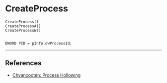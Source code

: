 # CreateProcess

```
CreateProcess()
CreateProcessA()
CreateProcessW()


DWORD PID = pInfo.dwProcessId;
```

---
## References

- [Chvancooten: Process Hollowing](https://github.com/chvancooten/OSEP-Code-Snippets/tree/main/Shellcode%20Process%20Hollowing)
